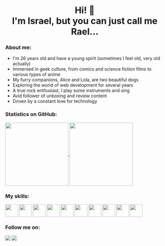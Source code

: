 <h1 align="center">Hi! 🙋 <br> I'm Israel, but you can just call me Rael...</h1>

### About me:
* I'm 26 years old and have a young spirit (sometimes I feel old, very old actually)
* Immersed in geek culture, from comics and science fiction films to various types of anime
* My furry companions, Alice and Lola, are two beautiful dogs
* Exploring the world of web development for several years
* A true rock enthusiast, I play some instruments and sing
* Avid follower of unboxing and review content
* Driven by a constant love for technology



### Statistics on GitHub:
<div>
  <a href="#">
    <img height=200 align="center" src="https://my-stats-43gk.vercel.app/api?username=Raelzin-cmd&show_icons=true&theme=dark&hide=contribs,issues&show=discussions_answered&rank_icon=github&include_all_commits=true&card_width=150" />
  </a>
   <a href="#">
    <img height=200 align="center" src="https://my-stats-43gk.vercel.app/api/top-langs/?username=Raelzin-cmd&hide=scss&langs_count=8&theme=dark&card_width=150"/>
  </a>
</div>

### My skills:
<div class= "skills" style="inline_block">
  <img align="center" src="https://cdn.jsdelivr.net/gh/devicons/devicon@latest/icons/javascript/javascript-original.svg" width=40 heigth=40>
  <img align="center" src="https://cdn.jsdelivr.net/gh/devicons/devicon@latest/icons/typescript/typescript-original.svg" width=40 heigth=40>
  <img align="center" src="https://cdn.jsdelivr.net/gh/devicons/devicon@latest/icons/react/react-original.svg" width=40 heitgh=40>        
  <img align="center" src="https://cdn.jsdelivr.net/gh/devicons/devicon@latest/icons/nodejs/nodejs-original-wordmark.svg" width=40 heigth=40>
  <img align="center" src="https://cdn.jsdelivr.net/gh/devicons/devicon@latest/icons/html5/html5-original.svg" width=40 heigth=40>
  <img align="center" src="https://cdn.jsdelivr.net/gh/devicons/devicon@latest/icons/css3/css3-original.svg" width=40 heigth=40>
  <img align="center" src="https://cdn.jsdelivr.net/gh/devicons/devicon@latest/icons/express/express-original.svg" width=40 heigth=40>
  <img align="center"src="https://cdn.jsdelivr.net/gh/devicons/devicon@latest/icons/postgresql/postgresql-original.svg" width=40 heigth=40>
  <img align="center" src="https://cdn.jsdelivr.net/gh/devicons/devicon@latest/icons/docker/docker-original-wordmark.svg" width=40 heigth=40>
  <img align="center"src="https://cdn.jsdelivr.net/gh/devicons/devicon@latest/icons/sass/sass-original.svg" width=40 heigth=40>
</div>

### Follow me on:
<div>
  <a href="https://www.instagram.com/rael________/"><img src="https://img.shields.io/badge/Instagram-E4405F?style=for-the-badge&logo=instagra"></a>
  <a href ="www.linkedin.com/in/israel-almeida-d29n1198"><img src="https://img.shields.io/badge/LinkedIn-0077B5?style=for-the-badge&logo=linkedin"></a>
</div>

